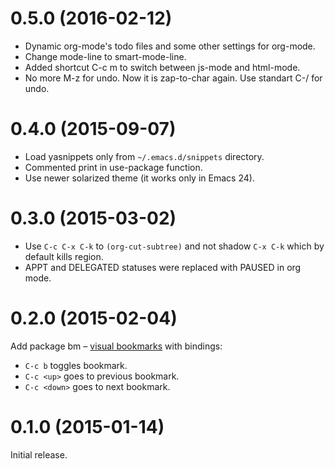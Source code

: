0.5.0 (2016-02-12)
==================

* Dynamic org-mode's todo files and some other settings for org-mode.
* Change mode-line to smart-mode-line.
* Added shortcut C-c m to switch between js-mode and html-mode.
* No more M-z for undo. Now it is zap-to-char again. Use standart C-/ for undo.

0.4.0 (2015-09-07)
==================

* Load yasnippets only from `~/.emacs.d/snippets` directory.
* Commented print in use-package function.
* Use newer solarized theme (it works only in Emacs 24).

0.3.0 (2015-03-02)
==================

* Use `C-c C-x C-k` to `(org-cut-subtree)` and not shadow
  `C-x C-k` which by default kills region.
* APPT and DELEGATED statuses were replaced with PAUSED in
  org mode.

0.2.0 (2015-02-04)
==================

Add package bm – [visual bookmarks](https://github.com/joodland/bm) with bindings:

* `C-c b` toggles bookmark.
* `C-c <up>` goes to previous bookmark.
* `C-c <down>` goes to next bookmark.

0.1.0 (2015-01-14)
==================

Initial release.
